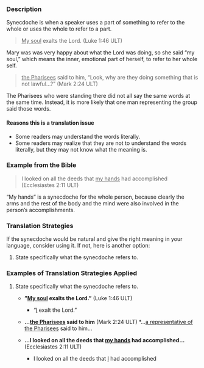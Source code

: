 

### Description

Synecdoche is when a speaker uses a part of something to refer to the whole or uses the whole to refer to a part.
> <u>My soul</u> exalts the Lord. (Luke 1:46 ULT)

Mary was was very happy about what the Lord was doing, so she said “my soul,” which means the inner, emotional part of herself, to refer to her whole self.
><u>the Pharisees</u> said to him, “Look, why are they doing something that is not lawful…?” (Mark 2:24 ULT)

The Pharisees who were standing there did not all say the same words at the same time. Instead, it is more likely that one man representing the group said those words.

#### Reasons this is a translation issue

* Some readers may understand the words literally.
* Some readers may realize that they are not to understand the words literally, but they may not know what the meaning is.

### Example from the Bible

>I looked on all the deeds that <u>my hands</u> had accomplished (Ecclesiastes 2:11 ULT)

“My hands” is a synecdoche for the whole person, because clearly the arms and the rest of the body and the mind were also involved in the person’s accomplishments.

### Translation Strategies

If the synecdoche would be natural and give the right meaning in your language, consider using it. If not, here is another option:

1. State specifically what the synecdoche refers to.

### Examples of Translation Strategies Applied

1. State specifically what the synecdoche refers to.

    * **”<u>My soul</u> exalts the Lord.”** (Luke 1:46 ULT)
        * “<u>I</u> exalt the Lord.”

    * **…<u>the Pharisees</u> said to him** (Mark 2:24 ULT)
      *…<u>a representative of the Pharisees</u> said to him…

    * **…I looked on all the deeds that <u>my hands</u> had accomplished…** (Ecclesiastes 2:11 ULT)
        * I looked on all the deeds that <u>I</u> had accomplished

